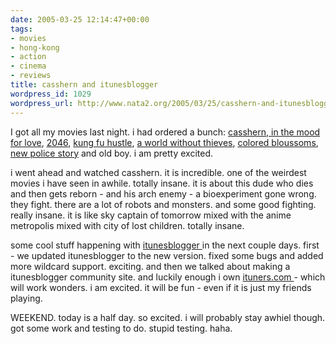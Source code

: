 ```yaml
---
date: 2005-03-25 12:14:47+00:00
tags:
- movies
- hong-kong
- action
- cinema
- reviews
title: casshern and itunesblogger
wordpress_id: 1029
wordpress_url: http://www.nata2.org/2005/03/25/casshern-and-itunesblogger/
---
```


I got all my movies last night. i had ordered a bunch: <a href="http://imdb.com/title/tt0405821/">casshern</a>,<a href="http://imdb.com/title/tt0118694/"> in the mood for love</a>, <a href="http://imdb.com/title/tt0212712/">2046</a>, <a href="http://imdb.com/title/tt0373074/">kung fu hustle</a>, <a href="http://imdb.com/title/tt0439884/">a world without thieves</a>,  <a href="http://imdb.com/title/tt0436833/">colored bloussoms</a>, <a href="http://imdb.com/title/tt0386005/">new police story</a> and old boy. i am pretty excited. 

i went ahead and watched casshern. it is incredible. one of the weirdest movies i have seen in awhile. totally insane. it is about this dude who dies and then gets reborn - and his arch enemy - a bioexperiment gone wrong. they fight. there are a lot of robots and monsters. and some good fighting. really insane. it is like sky captain of tomorrow mixed with the anime metropolis mixed with city of lost children. totally insane. 

some cool stuff happening with <a href="http://www.itunesblogger.com">itunesblogger </a>in the next couple days. first - we updated itunesblogger to the new version. fixed some bugs and added more wildcard support. exciting. and then we talked about making a itunesblogger community site. and luckily enough i own <a href="http://www.ituners.com">ituners.com </a>- which will work wonders. i am excited. it will be fun - even if it is just my friends playing. 

WEEKEND. today is a half day. so excited. i will probably stay awhiel though. got some work and testing to do. stupid testing. haha.